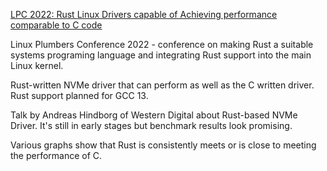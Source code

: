 [LPC 2022: Rust Linux Drivers capable of Achieving performance comparable to C code](https://www.phoronix.com/news/LPC-2022-Rust-Linux)

Linux Plumbers Conference 2022 - conference on making Rust a suitable systems programing language and integrating Rust support into the main Linux kernel.

Rust-written NVMe driver that can perform as well as the C written driver.
Rust support planned for GCC 13.

Talk by Andreas Hindborg of Western Digital about Rust-based NVMe Driver. It's still in early stages but benchmark results look promising. 

Various graphs show that Rust is consistently meets or is close to meeting the performance of C. 